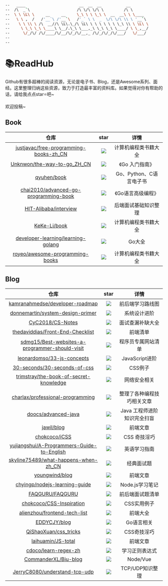 ```bash

--   ____                        __  __  __           __        
--  /\  _`\                     /\ \/\ \/\ \         /\ \       
--  \ \ \L\ \     __     __     \_\ \ \ \_\ \  __  __\ \ \____  
--   \ \ ,  /   /'__`\ /'__`\   /'_` \ \  _  \/\ \/\ \\ \ '__`\ 
--    \ \ \\ \ /\  __//\ \L\.\_/\ \L\ \ \ \ \ \ \ \_\ \\ \ \L\ \
--     \ \_\ \_\ \____\ \__/.\_\ \___,_\ \_\ \_\ \____/ \ \_,__/
--      \/_/\/ /\/____/\/__/\/_/\/__,_ /\/_/\/_/\/___/   \/___/ 
--                                                              
--                                                              

```



# 📚ReadHub

Github有很多超棒的阅读资源，无论是电子书、Blog，还是Awesome系列、面经。这里整理归纳这些资源，致力于打造最丰富的资料库。如果觉得对你有帮助的话，请给我点点star⭐️吧~

欢迎投稿~

## Book

|                             仓库                             |                             star                             |          详情           |
| :----------------------------------------------------------: | :----------------------------------------------------------: | :---------------------: |
| [justjavac/free-programming-books-zh_CN](https://github.com/justjavac/free-programming-books-zh_CN) | [![](https://img.shields.io/github/stars/justjavac/free-programming-books-zh_CN.svg?label=Stars&style=social?style=social)](https://github.com/justjavac/free-programming-books-zh_CN) |  计算机编程类书籍大全   |
| [Unknwon/the-way-to-go_ZH_CN](https://github.com/Unknwon/the-way-to-go_ZH_CN) | [![](https://img.shields.io/github/stars/Unknwon/the-way-to-go_ZH_CN.svg?label=Stars&style=social?style=social)](https://github.com/Unknwon/the-way-to-go_ZH_CN) |     《Go 入门指南》     |
|        [qyuhen/book](https://github.com/qyuhen/book)         | [![](https://img.shields.io/github/stars/qyuhen/book.svg?label=Stars&style=social?style=social)](https://github.com/qyuhen/book) | Go、Python、C语言电子书 |
| [chai2010/advanced-go-programming-book](https://github.com/chai2010/advanced-go-programming-book) | [![](https://img.shields.io/github/stars/chai2010/advanced-go-programming-book.svg)](https://github.com/chai2010/advanced-go-programming-book) |   《Go语言高级编程》    |
| [HIT-Alibaba/interview](https://github.com/HIT-Alibaba/interview) | [![](https://img.shields.io/github/stars/HIT-Alibaba/interview.svg)](https://github.com/HIT-Alibaba/interview) |  后端面试基础知识整理   |
|       [KeKe-Li/book](https://github.com/KeKe-Li/book)        | [![](https://img.shields.io/github/stars/KeKe-Li/book.svg?label=Stars&style=social?style=social)](https://github.com/KeKe-Li/book) |  计算机编程类书籍大全   |
| [developer-learning/learning-golang](https://github.com/developer-learning/learning-golang) | [![](https://img.shields.io/github/stars/developer-learning/learning-golang.svg)](https://github.com/developer-learning/learning-golang) |         Go大全          |
| [royeo/awesome-programming-books](https://github.com/royeo/awesome-programming-books) | [![](https://img.shields.io/github/stars/royeo/awesome-programming-books.svg?label=Stars&style=social?style=social)](https://github.com/royeo/awesome-programming-books) |  计算机编程类书籍大全   |

## Blog

|                             仓库                             |                             star                             |            详情             |
| :----------------------------------------------------------: | :----------------------------------------------------------: | :-------------------------: |
| [kamranahmedse/developer-roadmap](https://github.com/kamranahmedse/developer-roadmap) | [![](https://img.shields.io/github/stars/kamranahmedse/developer-roadmap.svg)](https://github.com/kamranahmedse/developer-roadmap) |      前后端学习路线图       |
| [donnemartin/system-design-primer](https://github.com/donnemartin/system-design-primer) | [![](https://img.shields.io/github/stars/donnemartin/system-design-primer.svg)](https://github.com/donnemartin/system-design-primer) |        系统设计进阶         |
|   [CyC2018/CS-Notes](https://github.com/CyC2018/CS-Notes)    | [![](https://img.shields.io/github/stars/CyC2018/CS-Notes.svg)](https://github.com/CyC2018/CS-Notes) |      面试查漏补缺大全       |
| [thedaviddias/Front-End-Checklist](https://github.com/thedaviddias/Front-End-Checklist) | [![](https://img.shields.io/github/stars/thedaviddias/Front-End-Checklist.svg)](https://github.com/thedaviddias/Front-End-Checklist) |          前端清单           |
| [sdmg15/Best-websites-a-programmer-should-visit](https://github.com/sdmg15/Best-websites-a-programmer-should-visit) | [![](https://img.shields.io/github/stars/sdmg15/Best-websites-a-programmer-should-visit.svg)](https://github.com/sdmg15/Best-websites-a-programmer-should-visit) |     程序员专属网站清单      |
| [leonardomso/33-js-concepts](https://github.com/leonardomso/33-js-concepts) | [![](https://img.shields.io/github/stars/leonardomso/33-js-concepts.svg)](https://github.com/leonardomso/33-js-concepts) |       JavaScript进阶        |
| [30-seconds/30-seconds-of-css](https://github.com/30-seconds/30-seconds-of-css) | [![](https://img.shields.io/github/stars/30-seconds/30-seconds-of-css.svg)](https://github.com/30-seconds/30-seconds-of-css) |           CSS例子           |
| [trimstray/the-book-of-secret-knowledge](https://github.com/trimstray/the-book-of-secret-knowledge) | [![](https://img.shields.io/github/stars/trimstray/the-book-of-secret-knowledge.svg)](https://github.com/trimstray/the-book-of-secret-knowledge) |        网络安全相关         |
|                                                              |                                                              |                             |
| [charlax/professional-programming](https://github.com/charlax/professional-programming) | [![](https://img.shields.io/github/stars/charlax/professional-programming.svg)](https://github.com/charlax/professional-programming) | 整理了各种编程技巧相关文章  |
| [doocs/advanced-java](https://github.com/doocs/advanced-java) | [![](https://img.shields.io/github/stars/doocs/advanced-java.svg)](https://github.com/doocs/advanced-java) | Java 工程师进阶知识完全扫盲 |
|         [jawil/blog](https://github.com/jawil/blog)          | [![](https://img.shields.io/github/stars/jawil/blog.svg)](https://github.com/jawil/blog) |          前端文章           |
|      [chokcoco/iCSS](https://github.com/chokcoco/iCSS)       | [![](https://img.shields.io/github/stars/chokcoco/iCSS.svg)](https://github.com/chokcoco/iCSS) |        CSS 奇技淫巧         |
| [yujiangshui/A-Programmers-Guide-to-English](https://github.com/yujiangshui/A-Programmers-Guide-to-English) | [![](https://img.shields.io/github/stars/yujiangshui/A-Programmers-Guide-to-English.svg)](https://github.com/yujiangshui/A-Programmers-Guide-to-English) |        英语学习指南         |
| [skyline75489/what-happens-when-zh_CN](https://github.com/skyline75489/what-happens-when-zh_CN) | [![](https://img.shields.io/github/stars/skyline75489/what-happens-when-zh_CN.svg)](https://github.com/skyline75489/what-happens-when-zh_CN) |         经典面试题          |
|     [youngwind/blog](https://github.com/youngwind/blog)      | [![](https://img.shields.io/github/stars/youngwind/blog.svg)](https://github.com/youngwind/blog) |          前端文章           |
| [chyingp/nodejs-learning-guide](https://github.com/chyingp/nodejs-learning-guide) | [![](https://img.shields.io/github/stars/chyingp/nodejs-learning-guide.svg)](https://github.com/chyingp/nodejs-learning-guide) |       Node.js学习笔记       |
|    [FAQGURU/FAQGURU](https://github.com/FAQGURU/FAQGURU)     | [![](https://img.shields.io/github/stars/FAQGURU/FAQGURU.svg)](https://github.com/FAQGURU/FAQGURU) |      前后端面试题清单       |
| [chokcoco/CSS-Inspiration](https://github.com/chokcoco/CSS-Inspiration) | [![](https://img.shields.io/github/stars/chokcoco/CSS-Inspiration.svg?label=Stars&style=social?style=social)](https://github.com/chokcoco/CSS-Inspiration) |         CSS实用例子         |
| [alienzhou/frontend-tech-list](https://github.com/alienzhou/frontend-tech-list) | [![](https://img.shields.io/github/stars/alienzhou/frontend-tech-list.svg?label=Stars&style=social?style=social)](https://github.com/alienzhou/frontend-tech-list) |          前端大全           |
|       [EDDYCJY/blog](https://github.com/EDDYCJY/blog)        | [![](https://img.shields.io/github/stars/EDDYCJY/blog.svg?label=Stars&style=social?style=social)](https://github.com/EDDYCJY/blog) |         Go语言相关          |
| [QiShaoXuan/css_tricks](https://github.com/QiShaoXuan/css_tricks) | [![](https://img.shields.io/github/stars/QiShaoXuan/css_tricks.svg?label=Stars&style=social?style=social)](https://github.com/QiShaoXuan/css_tricks) |         CSS奇技淫巧         |
| [laihuamin/JS-total](https://github.com/laihuamin/JS-total)  | [![](https://img.shields.io/github/stars/laihuamin/JS-total.svg?label=Stars&style=social?style=social)](https://github.com/laihuamin/JS-total) |          前端文章           |
| [cdoco/learn-regex-zh](https://github.com/cdoco/learn-regex-zh) | [![](https://img.shields.io/github/stars/cdoco/learn-regex-zh.svg?label=Stars&style=social?style=social)](https://github.com/cdoco/learn-regex-zh) |       学习正则表达式        |
| [CommanderXL/Biu-blog](https://github.com/CommanderXL/Biu-blog) | [![](https://img.shields.io/github/stars/CommanderXL/Biu-blog.svg?label=Stars&style=social?style=social)](https://github.com/CommanderXL/Biu-blog) |          Node/Vue           |
| [JerryC8080/understand-tcp-udp](https://github.com/JerryC8080/understand-tcp-udp) | [![](https://img.shields.io/github/stars/JerryC8080/understand-tcp-udp.svg?label=Stars&style=social?style=social)](https://github.com/JerryC8080/understand-tcp-udp) |       TCP/UDP知识整理       |

